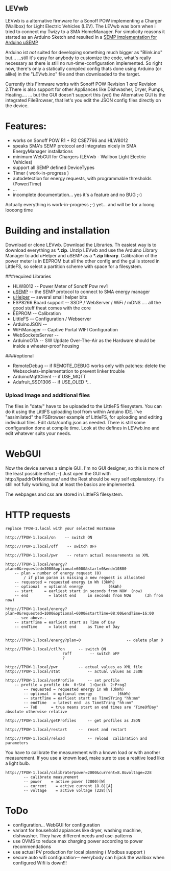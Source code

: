 LEVwb
------
LEVwb is a alternative firmware for a Sonoff POW implementing a Charger (Wallbox) for Light Electric Vehicles (LEV).
The LEVwb was born when i tried to connect my Twizy to a SMA HomeManager.
For simplicity reasons it started as an Arduino Sketch and resulted in a [SEMP implementation for Arduino uSEMP](https://github.com/hessenud/uSEMP)  

Arduino ist _not_ suited for developing something much bigger as "Blink.ino" but... 
...still it's easy for anybody to customize the code, what's really necessary as there is still no run-time-configuration implemented.
So right now, there's only a statically compiled config thats done using Arduino (or alike) in the "_LEVwb.ino_"  file and then downloaded to the target.

Currently this Firmware works with Sonoff POW Revision 1 _and_ Revision 2.There is also support for other Appliances like Dishwasher, Dryer, Pumps, Heating....
... but the GUI doesn't support this (yet)  the Alternative GUI is the integrated FileBrowser, that let's you edit the JSON config files directly on the device.

Features:
===========
* works on Sonoff POW R1 + R2   CSE7766 and HLW8012 
* speaks SMA's SEMP protocol and integrates nicely in SMA EnergyManager installations
* minimum WebGUI for Chargers (LEVwb - Wallbox Light Electric Vehicles)   
* support all SEMP defined DeviceTypes
* Timer ( work-in-progress )
* autodetection for energy requests, with programmable thresholds (Power/Time)
* ...
* incomplete documentation... yes it's a feature and no BUG ;-)

Actually everything is work-in-progress ;-) yet... and will be for a loong loooong time


Building and installation
==========================
Download or clone LEVwb. Download  the Libraries. Th easiest way is to download everything as **\*.zip**.  Unzip LEVwb and use the Arduino Library Manager to add uHelper and uSEMP as a **\*.zip library**. 
Calibration of the power meter is in EEPROM but all the other config and the gui is stored in LittleFS, so select a partition scheme with space for a filesystem. 

###required Libraries
* HLW8012                --  Power Meter of Sonoff Pow rev1 
* [uSEMP](https://github.com/hessenud/uSEMP)                    --  the SEMP protocol to connect to SMA energy manager
* [uHelper](https://github.com/hessenud/uHelper)                --    several small helper bits
* ESP8266 Board support --  SSDP / WebServer / WiFi / mDNS .... all the good stuff theat comes with the core
* EEPROM                --  Calibration 
* LittleFS				--  Configuration / Webserver 
* ArduinoJSON			--
* WiFiManager			--  Captive Portal WIFI Configuration
* WebSocketsServer		--
* ArduinoOTA            --  SW Update Over-The-Air as the Hardware should be inside a wheater-proof housing

####optional
* RemoteDebug        	-- if REMOTE_DEBUG works only with patches: delete the Websockets-implementation to prevent linker trouble
* ArduinoMqttClient 		-- if USE_MQTT   
* Adafruit_SSD1306     	-- if USE_OLED
*...

### Upload Image and additional files
The files in "data/" have to be uploaded to the LittleFS filesystem. You can do it using the LittlFS uploading tool from within Arduino IDE. I've "assimilated" the FSBrowser example of LittleFS, for uploading and editing individual files.
Edit data/config.json as needed.
There is still some configuration done at compile time. Look at the defines in LEVwb.ino and edit whatever suits your needs. 



WebGUI
====================
Now the device serves a simple GUI. I'm no GUI designer, so this is more of the least possible effort ;-)
Just open the GUI with http://ipaddrOrHostname/  and the Rest should be very self explanatory.
It's still not fully working, but at least the basics are implemented.

The webpages and css are stored in LittleFS filesystem.
    
HTTP requests 
====================
	replace TPOW-1.local with your selected Hostname
	
    http://TPOW-1.local/on    -- switch ON
    
    http://TPOW-1.local/off    -- switch OFF
    
    http://TPOW-1.local/pwr    -- return actual measurements as XML
    
    http://TPOW-1.local/energy?plan=0&requested=3000&optional=6000&start=0&end=10800     
        -- plan = number of energy request (0)
            / if plan param is missing a new request is allocated     
        -- requested = requested energy in Wh (3kWh)
        -- optional  = optional energy           (6kWh)    
        -- start     = earliest start in seconds from NOW  (now)
        -- end         = latest end     in seconds from NOW      (3h from now)
                                                                                
    http://TPOW-1.local/energy?plan=0&requested=1000&optional=6000&startTime=08:00&endTime=16:00    
        -- see above.. 
        -- startTime = earliest start as Time of Day
        -- endTime     = latest end     as Time of Day    
                                                                                
                                                                                        
    http://TPOW-1.local/energy?plan=0                    -- delete plan 0     
    
    http://TPOW-1.local/ctl?on 		-- switch ON
    						 ?off        -- switch oFF
    						 ?                                                                                                                                       
    
    http://TPOW-1.local/pwr			-- actual values as XML file
    http://TPOW-1.local/stat			-- actual values as JSON
    
    http://TPOW-1.local/setProfile		-- set profile 
     	-- profile = profile idx  0:Std  1:Qucik  2:Prog2     
        	-- requested = requested energy in Wh (3kWh)
        	-- optional  = optional energy           (6kWh)    
        	-- startTime = earliest start as TimeSTring "hh:mm"
        	-- endTime   = latest end  as TimeSTring "hh:mm"
        	-- ToD		= true means start an end times are "TimeOfDay" absolute otherwise relative	
    	
    http://TPOW-1.local/getProfiles		-- get profiles as JSON

    http://TPOW-1.local/restart		--  reset and restart
    
	http://TPOW-1.local/reload			-- reload  calibration and parameters                             


You have to calibrate the measurement with a known load or with another measurement. If you use a known load, make sure to use a resitive load like a light bulb.
    
    http://TPOW-1.local/calibrate?power=2000&current=8.8&voltage=228            
            -- calibrate measurement
            -- power    = active power (2000)[W]
            -- current    = active current (8.8)[A]
            -- voltage    = active voltage (228)[V]
    


ToDo
============
* configuration... WebGUI for configuration
* variant for household appiances like dryer, washing machine, dishwasher. They have different needs and use-patterns
* use OVMS to reduce max charging power according to power recommendations
* use actual PV production for local planning ( Modbus support )
* secure auto wifi configuration-- everybody can hijack the wallbox when configured Wifi is down!!!
